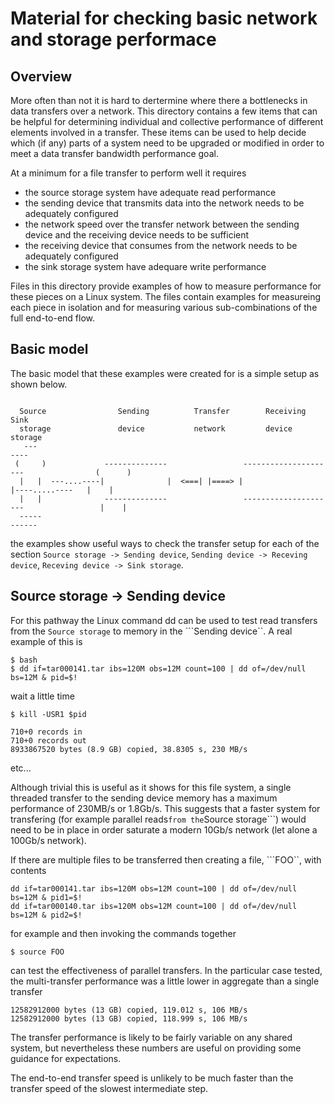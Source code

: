 # Material for checking basic network and storage performace

## Overview

More often than not it is hard to dertermine where there a bottlenecks in data transfers over a network. This
directory contains a few items that can be helpful for determining individual and collective performance of different 
elements involved in a transfer. These items can be used to help decide which (if any) parts of a system need to be upgraded
or modified in order to meet a data transfer bandwidth performance goal.

At a minimum for a file transfer to perform well it requires 

- the source storage system have adequate read performance
- the sending device that transmits data into the network needs to be adequately configured
- the network speed over the transfer network between the sending device and the receiving device needs to be sufficient
- the receiving device that consumes from the network needs to be adequately configured
- the sink storage system have adequare write performance

Files in this directory provide examples of how to measure performance for these pieces on a Linux system. The
files contain examples for measureing each piece in isolation and for measuring various sub-combinations of
the full end-to-end flow. 

## Basic model

The basic model that these examples were created for is a simple setup as shown below.

```

  Source                Sending          Transfer        Receiving                        Sink
  storage               device           network         device                           storage
   ---                                                                                     ----
 (     )             --------------                 ---------------------                (      )
  |   |  ---....----|              |  <===| |====> |                     |----.....----   |    |
  |   |              --------------                 ---------------------                 |    |
  -----                                                                                   ------
```

the examples show useful ways to check the transfer setup for each of the section ```Source storage -> Sending device```,
```Sending device -> Receving device```, ```Receving device -> Sink storage```.

## Source storage -> Sending device

For this pathway the Linux command dd can be used to test read transfers from the ```Source storage``` to memory in the ```Sending device``. A real example of this is

```
$ bash
$ dd if=tar000141.tar ibs=120M obs=12M count=100 | dd of=/dev/null bs=12M & pid=$!
```
wait a little time
```
$ kill -USR1 $pid
```
```
710+0 records in
710+0 records out
8933867520 bytes (8.9 GB) copied, 38.8305 s, 230 MB/s
```

etc...

Although trivial this is useful as it shows for this file system, a single threaded transfer
to the sending device memory has a maximum performance of 230MB/s or 1.8Gb/s. This suggests
that a faster system for transfering (for example parallel reads``` from the ```Source storage```)
would need to be in place in order saturate a modern 10Gb/s network (let alone a 100Gb/s network).

If there are multiple files to be transferred then creating a file, ```FOO``, with contents
```
dd if=tar000141.tar ibs=120M obs=12M count=100 | dd of=/dev/null bs=12M & pid1=$!
dd if=tar000140.tar ibs=120M obs=12M count=100 | dd of=/dev/null bs=12M & pid2=$!
```
for example and then invoking the commands together
```
$ source FOO
```
can test the effectiveness of parallel transfers. In the particular case tested, the
multi-transfer performance was a little lower in aggregate than a single transfer
```
12582912000 bytes (13 GB) copied, 119.012 s, 106 MB/s
12582912000 bytes (13 GB) copied, 118.999 s, 106 MB/s
```
The transfer performance is likely to be fairly variable on any shared system, but
nevertheless these numbers are useful on providing some guidance for expectations.

The end-to-end transfer speed is unlikely to be much faster than the transfer speed of
the slowest intermediate step. 

